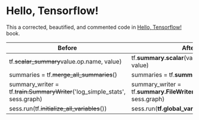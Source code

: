 # Hello, Tensorflow!

This a corrected, beautified, and commented code in [Hello, Tensorflow!](https://www.oreilly.com/learning/hello-tensorflow) book.

| Before                                                                     | After                                                                  |
| -------------------------------------------------------------------------- | ---------------------------------------------------------------------- |
|tf.~~scalar_summary~~value.op.name, value)                                  |   tf.**summary.scalar**(value.op.name, value)                          |
|summaries = tf.~~merge_all_summaries~~()                                    |summaries = tf.**summary.merge_all**()                                  |
|summary_writer = tf.~~train.SummaryWriter~~('log_simple_stats', sess.graph) |summary_writer = tf.**summary.FileWriter**('log_simple_stats', sess.graph)|
|sess.run(tf.~~initialize_all_variables~~())                                 |sess.run(**tf.global_variables_initializer()**)                         |

